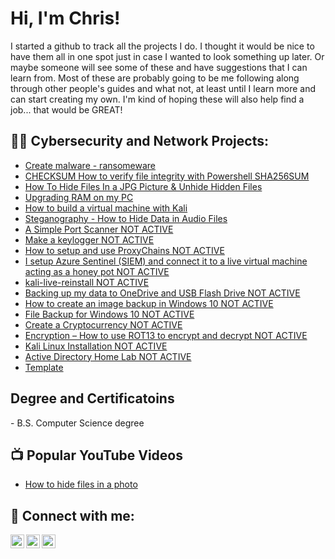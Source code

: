 <h1>Hi, I'm Chris!</h1>
 I started a github to track all the projects I do. I thought it would be nice to have them all in one spot just in case I wanted to look something up later. Or maybe someone will see some of these and have suggestions that I can learn from. Most of these are probably going to be me following along through other people's guides and what not, at least until I learn more and can start creating my own. I'm kind of hoping these will also help find a job... that would be GREAT!</h1>

<h2>👨‍💻 Cybersecurity and Network Projects:</h2>

  - [Create malware - ransomeware](https://github.com/cg852007/Create-malware---ransomeware)
  - [CHECKSUM How to verify file integrity with Powershell SHA256SUM](https://github.com/cg852007/CHECKSUM-How-to-verify-file-integrity-with-Powershell-SHA256SUM)
  - [How To Hide Files In a JPG Picture & Unhide Hidden Files](https://github.com/cg852007/How-To-Hide-Files-In-A-JPEG)
  - [Upgrading RAM on my PC](https://github.com/cg852007/Upgrading-RAM-on-my-PC)
  - [How to build a virtual machine with Kali](https://github.com/cg852007/How-to-build-a-virtual-machine-with-Kali)
  - [Steganography - How to Hide Data in Audio Files](https://github.com/cg852007/Steganography-How-to-Hide-Data-in-Audio-Files)
  - [A Simple Port Scanner NOT ACTIVE](https://github.com/cg852007/LABURL)
  - [Make a keylogger NOT ACTIVE](https://github.com/cg852007/LABURL)
  - [How to setup and use ProxyChains NOT ACTIVE](https://github.com/cg852007/LABURL)
  - [I setup Azure Sentinel (SIEM) and connect it to a live virtual machine acting as a honey pot NOT ACTIVE](https://github.com/cg852007/LABURL)
  - [kali-live-reinstall NOT ACTIVE](https://github.com/cg852007/LABURL)
  - [Backing up my data to OneDrive and USB Flash Drive NOT ACTIVE](https://github.com/cg852007/LABURL)
  - [How to create an image backup in Windows 10 NOT ACTIVE](https://github.com/cg852007/LABURL)
  - [File Backup for Windows 10 NOT ACTIVE](https://github.com/cg852007/LABURL)
  - [Create a Cryptocurrency NOT ACTIVE](https://github.com/cg852007/LABURL)
  - [Encryption – How to use ROT13 to encrypt and decrypt NOT ACTIVE](https://github.com/cg852007/LABURL)
  - [Kali Linux Installation NOT ACTIVE](https://github.com/cg852007/LABURL)
  - [Active Directory Home Lab NOT ACTIVE](https://github.com/cg852007/LABURL)
  - [Template](https://github.com/cg852007/LABURL)

<h2>Degree and Certificatoins</h2>
- B.S. Computer Science degree


<h2>📺 Popular YouTube Videos</h2>

- [How to hide files in a photo](https://youtu.be/eTv6_yf2Mm4)


<h2> 🤳 Connect with me:</h2>

[<img align="left" alt="cg852007 | YouTube" width="22px" src="https://cdn.jsdelivr.net/npm/simple-icons@v3/icons/youtube.svg" />][youtube]
[<img align="left" alt="cg852007 | Twitter" width="22px" src="https://cdn.jsdelivr.net/npm/simple-icons@v3/icons/twitter.svg" />][twitter]
[<img align="left" alt="cg852007 | LinkedIn" width="22px" src="https://cdn.jsdelivr.net/npm/simple-icons@v3/icons/linkedin.svg" />][linkedin]

[twitter]: https://twitter.com/Chris92469094
[youtube]: https://www.youtube.com/channel/UCpXLj2y37AwPs6BIt9yTtuA
[linkedin]: https://linkedin.com/in/gray-christopher

<!--
**cg852007/cg852007** is a ✨ _special_ ✨ repository because its `README.md` (this file) appears on your GitHub profile.

Here are some ideas to get you started:

- 🔭 I’m currently working on ...
- 🌱 I’m currently learning ...
- 👯 I’m looking to collaborate on ...
- 🤔 I’m looking for help with ...
- 💬 Ask me about ...
- 📫 How to reach me: ...
- 😄 Pronouns: ...
- ⚡ Fun fact: ...
-->
